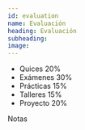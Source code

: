 ```yaml
---
id: evaluation
name: Evaluación
heading: Evaluación
subheading: 
image: 
---
```


* Quices 20%
* Exámenes 30%
* Prácticas 15%
* Talleres 15%
* Proyecto 20%

Notas